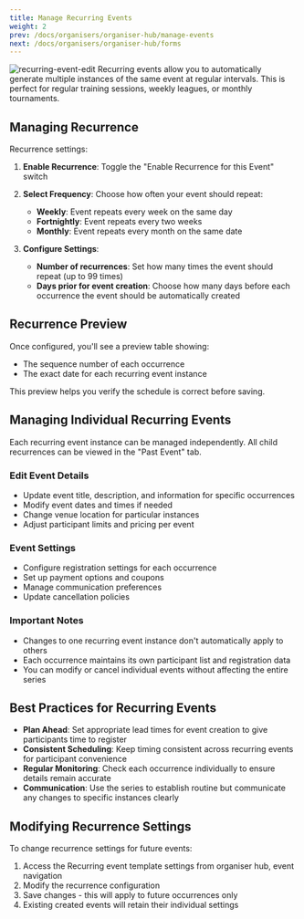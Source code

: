 ```yaml
---
title: Manage Recurring Events
weight: 2
prev: /docs/organisers/organiser-hub/manage-events
next: /docs/organisers/organiser-hub/forms
---
```


![recurring-event-edit](/images/docs/organisers/organiser-hub/recurring-event-edit.png)
Recurring events allow you to automatically generate multiple instances of the same event at regular intervals. This is perfect for regular training sessions, weekly leagues, or monthly tournaments.

## Managing Recurrence

Recurrence settings:

1. **Enable Recurrence**: Toggle the "Enable Recurrence for this Event" switch
2. **Select Frequency**: Choose how often your event should repeat:

   - **Weekly**: Event repeats every week on the same day
   - **Fortnightly**: Event repeats every two weeks
   - **Monthly**: Event repeats every month on the same date

3. **Configure Settings**:
   - **Number of recurrences**: Set how many times the event should repeat (up to 99 times)
   - **Days prior for event creation**: Choose how many days before each occurrence the event should be automatically created

## Recurrence Preview

Once configured, you'll see a preview table showing:

- The sequence number of each occurrence
- The exact date for each recurring event instance

This preview helps you verify the schedule is correct before saving.

## Managing Individual Recurring Events

Each recurring event instance can be managed independently. All child recurrences can be viewed in the "Past Event" tab.

### Edit Event Details

- Update event title, description, and information for specific occurrences
- Modify event dates and times if needed
- Change venue location for particular instances
- Adjust participant limits and pricing per event

### Event Settings

- Configure registration settings for each occurrence
- Set up payment options and coupons
- Manage communication preferences
- Update cancellation policies

### Important Notes

- Changes to one recurring event instance don't automatically apply to others
- Each occurrence maintains its own participant list and registration data
- You can modify or cancel individual events without affecting the entire series

## Best Practices for Recurring Events

- **Plan Ahead**: Set appropriate lead times for event creation to give participants time to register
- **Consistent Scheduling**: Keep timing consistent across recurring events for participant convenience
- **Regular Monitoring**: Check each occurrence individually to ensure details remain accurate
- **Communication**: Use the series to establish routine but communicate any changes to specific instances clearly

## Modifying Recurrence Settings

To change recurrence settings for future events:

1. Access the Recurring event template settings from organiser hub, event navigation
2. Modify the recurrence configuration
3. Save changes - this will apply to future occurrences only
4. Existing created events will retain their individual settings
